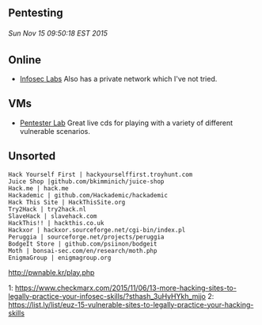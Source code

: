 Pentesting
----------
###### Sun Nov 15 09:50:18 EST 2015

Online
------
- [Infosec Labs](http://www.thehonz.com/infoseclabs/)
   Also has a private network which I've not tried.

VMs
---
- [Pentester Lab](http://pentesrerlab.com)
   Great live cds for playing with a variety of different vulnerable scenarios.

Unsorted
--------

    Hack Yourself First | hackyourselffirst.troyhunt.com
    Juice Shop |github.com/bkimminich/juice-shop
    Hack.me | hack.me
    Hackademic | github.com/Hackademic/hackademic
    Hack This Site | HackThisSite.org
    Try2Hack | try2hack.nl
    SlaveHack | slavehack.com
    HackThis!! | hackthis.co.uk
    Hackxor | hackxor.sourceforge.net/cgi-bin/index.pl
    Peruggia | sourceforge.net/projects/peruggia
    BodgeIt Store | github.com/psiinon/bodgeit
    Moth | bonsai-sec.com/en/research/moth.php
    EnigmaGroup | enigmagroup.org


http://pwnable.kr/play.php

1: https://www.checkmarx.com/2015/11/06/13-more-hacking-sites-to-legally-practice-your-infosec-skills/?sthash_3uHyHYkh_mjjo
2: https://list.ly/list/euz-15-vulnerable-sites-to-legally-practice-your-hacking-skills